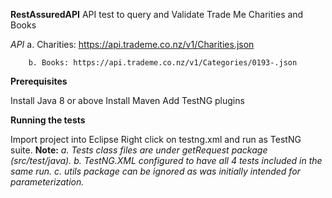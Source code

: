 **RestAssuredAPI**
API test to query and Validate Trade Me Charities and Books

  *API*
        a. Charities: https://api.trademe.co.nz/v1/Charities.json
        
        b. Books: https://api.trademe.co.nz/v1/Categories/0193-.json
        
**Prerequisites**

Install Java 8 or above
Install Maven
Add TestNG plugins

**Running the tests**

Import project into Eclipse
Right click on testng.xml and run as TestNG suite.
**Note:** 
_a. Tests class files are under getRequest package (src/test/java). 
b. TestNG.XML configured to have all 4 tests included in the same run. 
c. utils package can be ignored as was initially intended for parameterization._

